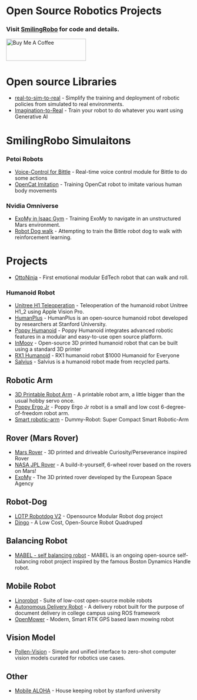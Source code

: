 # Open Source Robotics Projects
### Visit [SmilingRobo](https://www.smilingrobo.com/) for code and details. 
<a href="https://www.buymeacoffee.com/SupportSmilingRobo" target="_blank"><img src="https://cdn.buymeacoffee.com/buttons/v2/default-yellow.png" alt="Buy Me A Coffee" style="height: 60px !important;width: 217px !important;" ></a>

# Open source Libraries 
- [real-to-sim-to-real](https://github.com/SmilingRobo/real-to-sim-to-real) - Simplify the training and deployment of robotic policies from simulated to real environments.
- [Imagination-to-Real](https://github.com/SmilingRobo/imagination-to-real) - Train your robot to do whatever you want using Generative AI

# SmilingRobo Simulaitons 
### Petoi Robots
- [Voice-Control for Bittle](https://www.smilingrobo.com/simulation/jlwz0zjj2uczl7d3jcum) - Real-time voice control module for Bittle to do some actions
- [OpenCat Imitation](https://www.smilingrobo.com/simulation/c5ws6xbxg7xshryliy9n) - Training OpenCat robot to imitate various human body movements

### Nvidia Omniverse
- [ExoMy in Isaac Gym](https://www.smilingrobo.com/simulation/tdimyeeo6obnugeprqsk) - Training ExoMy to navigate in an unstructured Mars environment.
- [Robot Dog walk](https://www.smilingrobo.com/simulation/qntgljrns5dpkdhj2udh) - Attempting to train the Bittle robot dog to walk with reinforcement learning.

# Projects
- [OttoNinja](https://github.com/OttoDIY/OttoNinja) - First emotional modular EdTech robot that can walk and roll.
  
### Humanoid Robot
- [Unitree H1 Teleoperation](https://github.com/unitreerobotics/avp_teleoperate) - Teleoperation of the humanoid robot Unitree H1_2 using Apple Vision Pro.
- [HumanPlus](https://github.com/MarkFzp/humanplus) - HumanPlus is an open-source humanoid robot developed by researchers at Stanford University.
- [Poppy Humanoid](https://github.com/poppy-project/Poppy-Humanoid) - Poppy Humanoid integrates advanced robotic features in a modular and easy-to-use open source platform.
- [InMoov](https://github.com/MyRobotLab/InMoov) - Open-source 3D printed humanoid robot that can be built using a standard 3D printer
- [RX1 Humanoid](https://github.com/Red-Rabbit-Robotics/rx1) - RX1 humanoid robot $1000 Humanoid for Everyone
- [Salvius](https://github.com/gunthercox/Salvius) - Salvius is a humanoid robot made from recycled parts.

## Robotic Arm
- [3D Printable Robot Arm](https://github.com/4ndreas/BetaBots-Robot-Arm-Project) - A printable robot arm, a little bigger than the usual hobby servo once.
- [Poppy Ergo Jr](https://github.com/poppy-project/poppy-ergo-jr) - Poppy Ergo Jr robot is a small and low cost 6-degree-of-freedom robot arm.
- [Smart robotic-arm](https://www..github.com/peng-zhihui/Dummy-Robot/zip/refs/heads/main) - Dummy-Robot: Super Compact Smart Robotic-Arm

## Rover (Mars Rover)
- [Mars Rover](https://github.com/jakkra/Mars-Rover) - 3D printed and driveable Curiosity/Perseverance inspired Rover
- [NASA JPL Rover](https://github.com/nasa-jpl/open-source-rover) - A build-it-yourself, 6-wheel rover based on the rovers on Mars!
- [ExoMy](https://github.com/esa-prl/ExoMy) - The 3D printed rover developed by the European Space Agency

## Robot-Dog
- [LOTP Robotdog V2](https://github.com/SMDHuman/LOTPRobotdog2) - Opensource Modular Robot dog project
- [Dingo](https://github.com/Yerbert/DingoQuadruped) - A Low Cost, Open-Source Robot Quadruped

## Balancing Robot 
- [MABEL - self balancing robot](https://github.com/raspibotics/MABEL) - MABEL is an ongoing open-source self-balancing robot project inspired by the famous Boston Dynamics Handle robot.

## Mobile Robot 
- [Linorobot](https://github.com/linorobot/linorobot) - Suite of low-cost open-source mobile robots
- [Autonomous Delivery Robot](https://github.com/MIT-Mentors/autonomous-delivery-robot) - A delivery robot built for the purpose of document delivery in college campus using ROS framework
- [OpenMower](https://github.com/ClemensElflein/OpenMower) - Modern, Smart RTK GPS based lawn mowing robot

## Vision Model
- [Pollen-Vision](https://github.com/pollen-robotics/pollen-vision) - Simple and unified interface to zero-shot computer vision models curated for robotics use cases.

## Other
- [Mobile ALOHA](https://github.com/MarkFzp/mobile-aloha) - House keeping robot by stanford university
